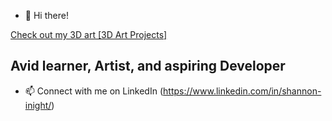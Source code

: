- 👋 Hi there!

[Check out my 3D art [3D Art Projects]](https://www.flickr.com/photos/applemaydesigns/)
## Avid learner, Artist, and aspiring Developer

- 📫 Connect with me on LinkedIn (https://www.linkedin.com/in/shannon-inight/)
<!---
sinight85/sinight85 is a ✨ special ✨ repository because its `README.md` (this file) appears on your GitHub profile.
You can click the Preview link to take a look at your changes.
--->
